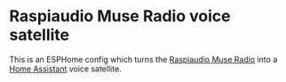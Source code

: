 # Raspiaudio Muse Radio voice satellite

This is an ESPHome config which turns the [Raspiaudio Muse Radio](https://raspiaudio.com/product/muse-radio/) into a [Home Assistant](https://www.home-assistant.io/) voice satellite.
